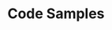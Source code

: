 ---
title: Code Samples
linkTitle: Samples
description: 'Explore sample code that uses modern app development technologies and
  patterns.

  '
menu:
  main:
    parent: sections
    weight: 4
tags: []
---
